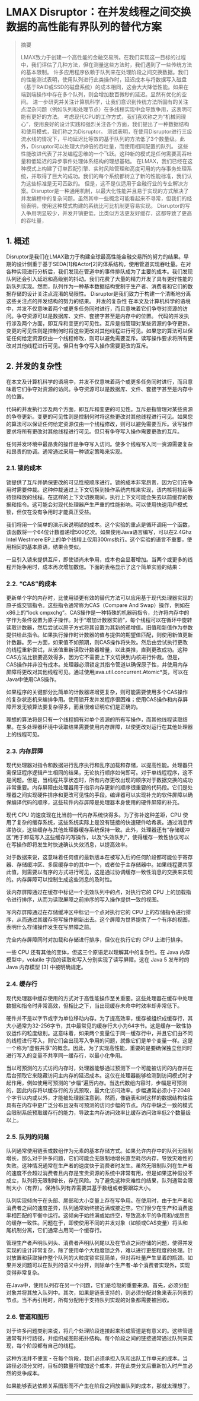 # LMAX Disruptor：在并发线程之间交换数据的高性能有界队列的替代方案

>摘要
> 
>LMAX致力于创建一个高性能的金融交易所。在我们实现这一目标的过程中，我们评估了几种方法，但在测量这些方法时，我们遇到了一些传统方法的基本限制。
许多应用程序依赖于队列来在处理阶段之间交换数据。我们的性能测试表明，使用队列进行此类操作时，延迟成本与将数据写入磁盘（基于RAID或SSD的磁盘系统）的成本相同，这会大大降低性能。如果在端到端操作中存在多个队列，则会增加数百微秒的延迟。显然有优化的空间。
进一步研究并关注计算机科学，让我们意识到传统方法所固有的关注点混杂问题（例如队列和处理节点）在多线程实现中会导致争用，这表明可能有更好的方法。
考虑现代CPU的工作方式，我们喜欢称之为“机械同理心”，使用良好的设计实践和强烈关注各个方面，我们提出了一种数据结构和使用模式，我们称之为Disruptor。
测试表明，在使用Disruptor进行三级流水线的情况下，平均延迟比等效的基于队列的方法低了3个数量级。此外，Disruptor可以处理大约8倍的吞吐量，而使用相同配置的队列。
这些性能改进代表了并发编程思维的一个飞跃。这种新的模式是任何需要高吞吐量和低延迟的异步事件处理体系结构的理想基础。
在LMAX，我们已经在这种模式上构建了订单匹配引擎、实时风险管理和高度可用的内存事务处理系统，并取得了巨大的成功。我们的每个系统都树立了新的性能标准，我们认为这些标准是无可匹敌的。
但是，这不是仅适用于金融行业的专业解决方案。Disruptor是一种通用机制，以最大化性能并且易于实现的方式解决了并发编程中的复杂问题。虽然其中一些概念可能看起来不寻常，但我们的经验表明，使用这种模式构建的系统比可比机制更容易实现。
Disruptor的写入争用明显较少，并发开销更低，比类似方法更友好缓存，这都导致了更高的吞吐量，

## 1. 概述
Disruptor是我们在LMAX致力于构建全球最高性能金融交易所的努力的结果。早期的设计侧重于基于SEDA[1]和Actor[2]的体系结构，使用管道实现吞吐量。在对各种实现进行分析后，我们发现在管道中的事件排队成为了主要的成本。我们发现队列还会引入延迟和高级别的抖动。我们花费了大量的精力开发了具有更好性能的新队列实现。然而，队列作为一种基本数据结构受制于生产者、消费者和它们的数据存储的设计关注点混淆的局限性。 Disruptor是我们致力于构建一个清晰地分离这些关注点的并发结构的努力的结果。
并发的复杂性
在本文及计算机科学的语境中，并发不仅意味着两个或更多任务同时进行，而且意味着它们争夺对资源的访问。争夺资源可以是数据库、文件、套接字甚至是内存中的位置。
代码的并发执行涉及两个方面，即互斥和变更的可见性。互斥是指管理对某些资源的争夺更新。变更的可见性则是控制何时将这些更改对其他线程进行可见。如果您的算法可以保证任何给定资源仅由一个线程修改，则可以避免需要互斥。读写操作要求将所有更改对其他线程进行可见。但只有争夺写入操作需要更改的互斥。

## 2. 并发的复杂性
在本文及计算机科学的语境中，并发不仅意味着两个或更多任务同时进行，而且意味着它们争夺对资源的访问。争夺资源可以是数据库、文件、套接字甚至是内存中的位置。

代码的并发执行涉及两个方面，即互斥和变更的可见性。互斥是指管理对某些资源的争夺更新。变更的可见性则是控制何时将这些更改对其他线程进行可见。如果您的算法可以保证任何给定资源仅由一个线程修改，则可以避免需要互斥。读写操作要求将所有更改对其他线程进行可见。但只有争夺写入操作需要更改的互斥。

任何并发环境中最昂贵的操作是争夺写入访问。使多个线程写入同一资源需要复杂和昂贵的协调。通常通过采用一种锁定策略来实现。

### 2.1. 锁的成本
锁提供了互斥并确保更改的可见性按顺序进行。锁的成本非常昂贵，因为它们在争用时需要仲裁。这种仲裁通过上下文切换到操作系统内核来实现，该内核将挂起等待锁释放的线程。在这样的上下文切换期间，执行上下文可能会失去以前缓存的数据和指令。这可能会对现代处理器产生严重的性能影响。可以使用快速用户模式锁，但仅在没有争用时才能真正受益。

我们将用一个简单的演示来说明锁的成本。这个实验的重点是循环调用一个函数，该函数将一个64位计数器递增500亿次。如果使用Java语言编写，可以在2.4Ghz Intel Westmere EP上的单个线程上仅用300ms执行。这个实验的语言不重要，使用相同的基本原语，结果会类似。

一旦引入锁来提供互斥，即使锁尚未争用，成本也会显著增加。当两个或更多的线程开始争用时，成本再次增加数倍。下面的表格显示了这个简单实验的结果：

### 2.2. “CAS”的成本
更新单个字的内存时，比使用锁更有效的替代方法可以应用基于现代处理器实现的原子或交错指令。这些指令通常称为CAS（Compare And Swap）操作，例如在x86上的“lock cmpxchg”。CAS操作是一种特殊的机器码指令，允许将内存中的字作为条件设置为原子操作。对于“增加计数器实验”，每个线程可以在循环中旋转读取计数器，然后尝试以原子方式将其设置为其新的递增值。旧值和新值作为参数提供给此指令。如果执行操作时计数器的值与提供的期望值匹配，则使用新值更新计数器。另一方面，如果值不如预期，则CAS操作将失败。然后由尝试执行更改的线程重新尝试，从该值重新读取计数器增量，以此类推，直到更改成功。这种CAS方法比锁要高效得多，因为它不需要上下文切换到内核进行仲裁。但是，CAS操作并非没有成本。处理器必须锁定其指令管道以确保原子性，并使用内存屏障将更改对其他线程可见。通过使用java.util.concurrent.Atomic*类，可以在Java中使用CAS操作。

如果程序的关键部分比简单的计数器递增更复杂，则可能需要使用多个CAS操作的复杂状态机来编排争用。使用锁开发并发程序很困难；使用CAS操作和内存屏障开发无锁算法要复杂得多，而且很难证明它们是正确的。

理想的算法将是只有一个线程拥有对单个资源的所有写操作，而其他线程读取结果。在多处理器环境中读取结果需要使用内存屏障，以使更改对运行在其他处理器上的线程可见。

### 2.3. 内存屏障
现代处理器对指令和数据进行乱序执行和乱序加载和存储，以提高性能。处理器只需保证程序逻辑产生相同的结果，无论执行顺序如何即可。对于单线程程序，这不是问题。但是，当线程共享状态时，所有内存更改出现的顺序对于数据交换的成功非常重要。内存屏障由处理器用于指示内存更新的顺序很重要的代码段。它们是处理器之间实现硬件排序和更改可见性的手段。编译器可以实现补充的软件屏障以确保编译代码的顺序，这些软件内存屏障是处理器本身使用的硬件屏障的补充。

现代 CPU 的速度现在比当前一代内存系统快得多。为了弥补这种差距，CPU 使用了复杂的缓存系统，这些系统实际上是没有链接的快速硬件哈希表。通过消息传递协议，这些缓存与其他处理器缓存系统保持一致。此外，处理器还有“存储缓冲区”用于卸载写入这些缓存的写操作，以及“失效队列”，使得缓存一致性协议可以在写操作即将发生时快速确认失效消息，以提高效率。

对于数据来说，这意味着任何值的最新版本在被写入后的任何阶段都可能位于寄存器、存储缓冲区、多层缓存中的其中一个，或者位于主存储器中。如果线程要共享此值，则需要以有序的方式进行可见，这是通过协调缓存一致性消息的交换来实现的。内存屏障可以控制生成这些消息的及时性。

读内存屏障通过在缓存中标记一个无效队列中的点，对执行它的 CPU 上的加载指令进行排序，从而为读取屏障之前排序的写入操作提供一致的视图。

写内存屏障通过在存储缓冲区中标记一个点对执行它的 CPU 上的存储指令进行排序，从而通过其缓存将写操作刷新出去。这个屏障为世界提供了一个有序的视图，表明什么存储操作发生在写屏障之前。

完全内存屏障同时对加载和存储进行排序，但仅在执行它的 CPU 上进行排序。

一些 CPU 还有其他的变体，但这三个原语足以理解其中的复杂性。在 Java 内存模型中，volatile 字段的读取和写入分别实现了读写屏障。这在 Java 5 发布时的 Java 内存模型 [3] 中被明确规定。

### 2.4. 缓存行
现代处理器中缓存使用的方式对于高性能操作至关重要。这些处理器在缓存中处理数据和指令时非常高效，但相比之下，当出现缓存未命中时效率却非常低下。

硬件并不是以字节或字为单位移动内存。为了提高效率，缓存被组织成缓存行，其大小通常为32-256字节，其中最常见的缓存行大小为64字节。这是缓存一致性协议运作的粒度级别。这意味着，如果两个变量位于同一缓存行中，并且它们由不同的线程进行写入，则它们会出现写入争用的问题，就像它们是单个变量一样。这是一个称为“虚假共享”的概念。因此，为了实现高性能，重要的是要确保独立但同时进行写入的变量不共享同一缓存行，以最小化争用。

当以可预测的方式访问内存时，处理器能够通过预测下一个可能被访问的内存并在后台预取它来隐藏访问主内存的延迟成本。这仅在处理器能够检测到访问模式时才起作用，例如使用可预测的“步幅”遍历内存。当迭代数组内容时，步幅是可预测的，因此内存将以缓存行的方式预取，最大化访问效率。步幅通常必须小于2048个字节以内或以外，才能被处理器注意到。然而，像链表和树这样的数据结构往往具有在内存中更广泛分布且没有可预测的访问步幅的节点。内存中缺乏一致的模式会限制系统预取缓存行的能力，导致主内存访问效率比缓存访问效率低2个数量级以上。

### 2.5. 队列的问题
队列通常使用链表或数组作为元素的基本存储方式。如果允许内存中的队列无限制增长，那么对于许多问题，它们可能会无限制地增长直至耗尽内存，导致灾难性的失败。这种情况通常在生产者的速度快于消费者时发生。虽然无限制队列在生产者的速度不会超过消费者且内存是宝贵资源的系统中非常有用，但是如果这种假设不成立，队列将无限制增长，存在风险。为了避免这种灾难性的结果，队列通常会限制大小（有界）。保持队列有界需要其基于数组或者要跟踪大小。

队列实现倾向于在头部、尾部和大小变量上存在写争用。在使用时，由于生产者和消费者之间的速度差异，队列通常始终接近满或接近空。它们很少在生产和消费速率相匹配的平衡中运行。这倾向于始终满或始终空，导致高水平的争用和/或昂贵的缓存一致性。问题在于，即使使用不同的并发对象（如锁或CAS变量）将头和尾机制分离，它们通常占用同一个缓存行。

管理生产者声明队列头、消费者声明队列尾以及在节点之间存储的问题，使得并发实现的设计非常复杂，除了使用单个大粒度锁之外，难以进行更细粒度的处理。针对放置和获取操作整个队列的大粒度锁实现简单，但对吞吐量产生显着的瓶颈。如果并发问题可以在队列的语义中分开，则除单个生产者-单个消费者实现外，实现变得非常复杂。

在Java中，使用队列存在另一个问题，它们是垃圾的重要来源。首先，必须分配对象并将其放入队列中。其次，如果是链表支持的，则必须分配对象来表示列表的节点。当不再引用时，所有分配用于支持队列实现的对象都需要被回收。

### 2.6. 管道和图形
对于许多问题类别来说，将几个处理阶段连接起来形成管道是有意义的。这些管道通常有并行路径，并组织成图形拓扑结构。每个阶段之间的链接通常通过队列来实现，每个阶段都有自己的线程。

这种方法并不便宜 - 在每个阶段，我们必须承担入队和出队工作单元的成本。当路径必须分叉时，目标的数量将增加这个成本，并在此类分叉后重新加入时产生必然的竞争成本。

如果能够表达依赖关系图形而不产生在阶段之间放置队列的成本，那就太理想了。

---

